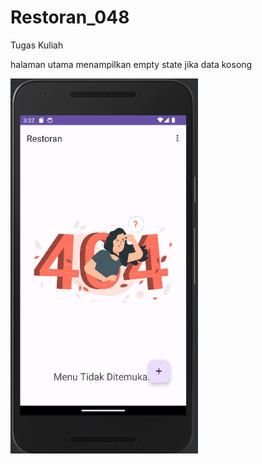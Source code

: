 # Restoran_048
 Tugas Kuliah 

halaman utama menampilkan empty state jika data kosong



<img src="https://github.com/Ivanza437/Restoran_048/blob/main/ScreenShoot/Restoran%201.PNG" width="300" height="600">

